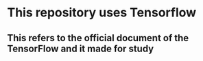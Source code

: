 # This repository uses Tensorflow 

## This refers to the official document of the TensorFlow and it made for study
